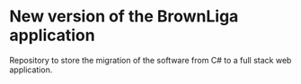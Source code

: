# New version of the BrownLiga application

Repository to store the migration of the software from C# to a full stack web application.